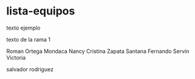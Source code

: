 # lista-equipos

texto ejemplo

texto de la rama 1

Roman Ortega Mondaca
Nancy Cristina Zapata Santana
Fernando Servín Victoria

salvador rodriguez